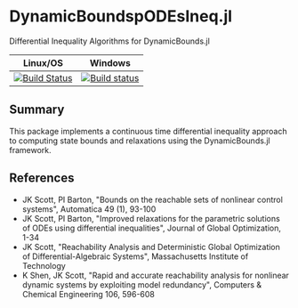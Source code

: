 # DynamicBoundspODEsIneq.jl
Differential Inequality Algorithms for DynamicBounds.jl

| **Linux/OS**                                                                     | **Windows**                                             |                       
|:--------------------------------------------------------------------------------:|:-------------------------------------------------------:|
| [![Build Status](https://travis-ci.org/PSORLab/DynamicBoundspODEsIneq.jl.svg?branch=master)](https://travis-ci.org/PSORLab/DynamicBoundspODEsIneq.jl) | [![Build status](https://ci.appveyor.com/api/projects/status/ewhcnsx67svk6wa0?svg=true)](https://ci.appveyor.com/project/mewilhel/dynamicboundspodesineq-jl) |

## Summary
This package implements a continuous time differential inequality approach to
computing state bounds and relaxations using the DynamicBounds.jl framework.

## References
- JK Scott, PI Barton, "Bounds on the reachable sets of nonlinear control systems",
  Automatica 49 (1), 93-100
- JK Scott, PI Barton, "Improved relaxations for the parametric solutions of ODEs using differential inequalities", Journal of Global Optimization, 1-34
- JK Scott, "Reachability Analysis and Deterministic Global Optimization of Differential-Algebraic Systems", Massachusetts Institute of Technology
- K Shen, JK Scott, "Rapid and accurate reachability analysis for nonlinear dynamic systems by exploiting model redundancy", Computers & Chemical Engineering 106, 596-608
